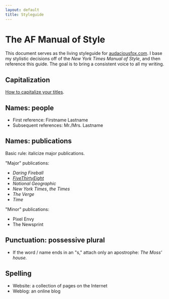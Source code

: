 ```yaml
---
layout: default
title: Styleguide
---
```

# The AF Manual of Style

This document serves as the living styleguide for [audaciousfox.com](http://audaciousfox.com). I base my stylistic decisions off of the _New York Times Manual of Style_, and then reference this guide. The goal is to bring a consistent voice to all my writing.

## Capitalization

[How to capitalize your titles](http://titlecapitalization.com).

## Names: people

- First reference: Firstname Lastname
- Subsequent references: Mr./Mrs. Lastname

## Names: publications

Basic rule: italicize major publications.

"Major" publications:

- _Daring Fireball_
- [_FiveThirtyEight_](http://fivethirtyeight.com)
- _National Geographic_
-  _New York Times_, _the Times_
- _The Verge_
- _Time_

"Minor" publications:

- Pixel Envy
- The Newsprint

## Punctuation: possessive plural

- If the word / name ends in an "s," attach only an apostrophe: _The Moss' house._

## Spelling

- Website: a collection of pages on the Internet
- Weblog: an online blog
